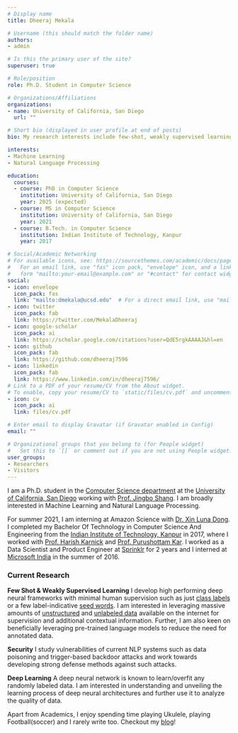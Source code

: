 ```yaml
---
# Display name
title: Dheeraj Mekala

# Username (this should match the folder name)
authors:
- admin

# Is this the primary user of the site?
superuser: true

# Role/position
role: Ph.D. Student in Computer Science

# Organizations/Affiliations
organizations:
- name: University of California, San Diego
  url: ""

# Short bio (displayed in user profile at end of posts)
bio: My research interests include few-shot, weakly supervised learning, security in NLP systems and deep learning.

interests:
- Machine Learning
- Natural Language Processing

education:
  courses:
  - course: PhD in Computer Science
    institution: University of California, San Diego
    year: 2025 (expected)
  - course: MS in Computer Science
    institution: University of California, San Diego
    year: 2021
  - course: B.Tech. in Computer Science
    institution: Indian Institute of Technology, Kanpur
    year: 2017

# Social/Academic Networking
# For available icons, see: https://sourcethemes.com/academic/docs/page-builder/#icons
#   For an email link, use "fas" icon pack, "envelope" icon, and a link in the
#   form "mailto:your-email@example.com" or "#contact" for contact widget.
social:
- icon: envelope
  icon_pack: fas
  link: "mailto:dmekala@ucsd.edu"  # For a direct email link, use "mailto:dmekala@ucsd.edu".
- icon: twitter
  icon_pack: fab
  link: https://twitter.com/MekalaDheeraj
- icon: google-scholar
  icon_pack: ai
  link: https://scholar.google.com/citations?user=QdE5rgkAAAAJ&hl=en
- icon: github
  icon_pack: fab
  link: https://github.com/dheeraj7596
- icon: linkedin
  icon_pack: fab
  link: https://www.linkedin.com/in/dheeraj7596/
# Link to a PDF of your resume/CV from the About widget.  
# To enable, copy your resume/CV to `static/files/cv.pdf` and uncomment the lines below.
- icon: cv
  icon_pack: ai
  link: files/cv.pdf

# Enter email to display Gravatar (if Gravatar enabled in Config)
email: ""

# Organizational groups that you belong to (for People widget)
#   Set this to `[]` or comment out if you are not using People widget.
user_groups:
- Researchers
- Visitors
---
```


I am a Ph.D. student in the [Computer Science department](https://cse.ucsd.edu/) at the [University of California, San Diego](https://ucsd.edu/) working with [Prof. Jingbo Shang](https://shangjingbo1226.github.io/). I am broadly interested in Machine Learning and Natural Language Processing. 

For summer 2021, I am interning at Amazon Science with [Dr. Xin Luna Dong](https://lunadong.com/). I completed my Bachelor Of Technology in Computer Science And Engineering from the [Indian Institute of Technology, Kanpur](https://www.iitk.ac.in/) in 2017, where I worked with [Prof. Harish Karnick](http://iitk.ac.in/new/dr-harish-karnick) and [Prof. Purushottam Kar](https://www.cse.iitk.ac.in/users/purushot/). I worked as a Data Scientist and Product Engineer at [Sprinklr](https://www.sprinklr.com/) for 2 years and I interned at [Microsoft India](https://www.microsoft.com/en-in) in the summer of 2016.

### Current Research
**Few Shot & Weakly Supervised Learning** I develop high performing deep neural frameworks with minimal human supervision such as just [class labels](https://arxiv.org/pdf/2010.12794.pdf) or a few label-indicative [seed words](https://www.aclweb.org/anthology/2020.acl-main.30.pdf). I am interested in leveraging massive amounts of [unstructured](https://www.aclweb.org/anthology/2020.emnlp-main.670.pdf) and [unlabeled data](https://arxiv.org/pdf/2104.08723.pdf) available on the internet for supervision and additional contextual information. Further, I am also keen on beneficially leveraging pre-trained language models to reduce the need for annotated data.

**Security** I study vulnerabilities of current NLP systems such as data poisoning and trigger-based backdoor attacks and work towards developing strong defense methods against such attacks.

**Deep Learning** A deep neural network is known to learn/overfit any randomly labeled data. I am interested in understanding and unveiling the learning process of deep neural architectures and further use it to analyze the quality of data. 

Apart from Academics, I enjoy spending time playing Ukulele, playing Football(soccer) and I rarely write too. Checkout my [blog](https://articulationofmyheart.wordpress.com/)!
